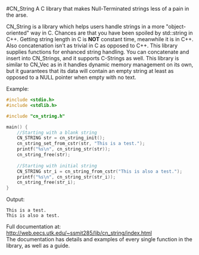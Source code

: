 #CN\_String
A C library that makes Null-Terminated strings less of a pain in the arse.

CN\_String is a library which helps users handle strings in a more "object-oriented" way in C. Chances are that you have been spoiled by std::string in C++. Getting string length in C is **NOT** constant time, meanwhile it is in C++. Also concatenation isn't as trivial in C as opposed to C++. This library supplies functions for enhanced string handling. You can concatenate and insert into CN\_Strings, and it supports C-Strings as well. This library is similar to CN\_Vec as in it handles dynamic memory management on its own, but it guarantees that its data will contain an empty string at least as opposed to a NULL pointer when empty with no text.

Example:
```C
#include <stdio.h>
#include <stdlib.h>

#include "cn_string.h"

main() {
	//Starting with a blank string
	CN_STRING str = cn_string_init();
	cn_string_set_from_cstr(str, "This is a test.");
	printf("%s\n", cn_string_str(str));
	cn_string_free(str);
	
	//Starting with initial string
	CN_STRING str_i = cn_string_from_cstr("This is also a test.");
	printf("%s\n", cn_string_str(str_i));
	cn_string_free(str_i);
}
```

Output:
```
This is a test.
This is also a test.
```

Full documentation at: <a href = "http://web.eecs.utk.edu/~ssmit285/lib/cn_string/index.html">http://web.eecs.utk.edu/~ssmit285/lib/cn_string/index.html</a></br>The documentation has details and examples of every single function in the library, as well as a guide.
